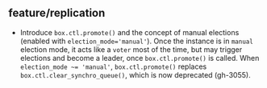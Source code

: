 ## feature/replication

* Introduce `box.ctl.promote()` and the concept of manual elections (enabled
  with `election_mode='manual'`). Once the instance is in `manual` election
  mode, it acts like a `voter` most of the time, but may trigger elections and
  become a leader, once `box.ctl.promote()` is called.
  When `election_mode ~= 'manual'`, `box.ctl.promote()` replaces
  `box.ctl.clear_synchro_queue()`, which is now deprecated (gh-3055).
